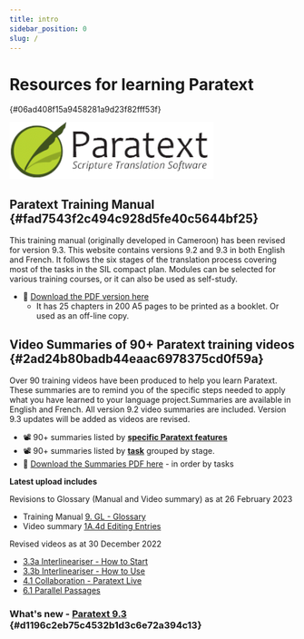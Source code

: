 ```yaml
---
title: intro
sidebar_position: 0
slug: /
---
```




# Resources for learning Paratext
 {#06ad408f15a9458281a9d23f82fff53f}


![](/notion_imgs/415098770.png)


## Paratext Training Manual {#fad7543f2c494c928d5fe40c5644bf25}


This training manual (originally developed in Cameroon) has been revised for version 9.3. This website contains versions 9.2 and 9.3 in both English and French. It follows the six stages of the translation process covering most of the tasks in the SIL compact plan. Modules can be selected for various training courses, or it can also be used as self-study.

- 📖 [Download the PDF version here](https://manual.paratext.org/img/Ptx-man-en-9.3.pdf)
	- It has 25 chapters in 200 A5 pages to be printed as a booklet. Or used as an off-line copy.

## Video Summaries of 90+ Paratext training videos {#2ad24b80badb44eaac6978375cd0f59a}


Over 90 training videos have been produced to help you learn Paratext. These summaries are to remind you of the specific steps needed to apply what you have learned to your language project.Summaries are available in English and French. All version 9.2 video summaries are included. Version 9.3 updates will be added as videos are revised.

- 📽️ 90+ summaries listed by [**specific Paratext features**](https://manual.paratext.org/Video-summaries/list-of-videos)
- 📽️ 90+ summaries listed by [**task**](https://manual.paratext.org/Video-summaries/TOC-overview) grouped by stage.
- 📖 [Download the Summaries PDF here](https://manual.paratext.org/img/Ptx-vidsum-en-9.3.pdf) - in order by tasks

**Latest upload includes**


Revisions to Glossary (Manual and Video summary) as at 26 February 2023

- Training Manual [9. GL - Glossary](https://manual.paratext.org/Training-Manual/Stage-2/GL)
- Video summary [1A.4d Editing Entries](https://manual.paratext.org/Video-summaries/Stage-1/Additional/1A.4d)

Revised videos as at 30 December 2022

- [3.3a Interlineariser - How to Start](https://manual.paratext.org/Video-summaries/Stage-3/3.3-Custom-interlinears/3.3a)
- [3.3b Interlineariser - How to Use](https://manual.paratext.org/Video-summaries/Stage-3/3.3-Custom-interlinears/3.3b)
- [4.1 Collaboration - Paratext Live](https://manual.paratext.org/Video-summaries/Stage-4/4.1)
- [6.1 Parallel Passages](https://manual.paratext.org/Video-summaries/Stage-6/6.1a)

### What's new - [Paratext 9.3](https://sillsdev.github.io/paratext-manual/00-Whats-new) {#d1196c2eb75c4532b1d3c6e72a394c13}


